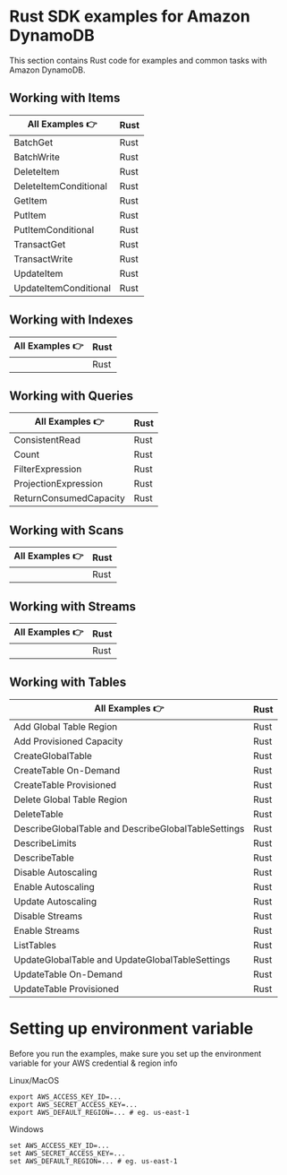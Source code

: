# Rust SDK examples for Amazon DynamoDB

This section contains Rust code for examples and common tasks with Amazon DynamoDB.

## Working with Items

| All Examples 👉       | Rust |
| --------------------- | ---- |
| BatchGet              | Rust |
| BatchWrite            | Rust |
| DeleteItem            | Rust |
| DeleteItemConditional | Rust |
| GetItem               | Rust |
| PutItem               | Rust |
| PutItemConditional    | Rust |
| TransactGet           | Rust |
| TransactWrite         | Rust |
| UpdateItem            | Rust |
| UpdateItemConditional | Rust |

## Working with Indexes

| All Examples 👉 | Rust |
| --------------- | ---- |
|                 | Rust |

## Working with Queries

| All Examples 👉        | Rust |
| ---------------------- | ---- |
| ConsistentRead         | Rust |
| Count                  | Rust |
| FilterExpression       | Rust |
| ProjectionExpression   | Rust |
| ReturnConsumedCapacity | Rust |

## Working with Scans

| All Examples 👉 | Rust |
| --------------- | ---- |
|                 | Rust |

## Working with Streams

| All Examples 👉 | Rust |
| --------------- | ---- |
|                 | Rust |

## Working with Tables

| All Examples 👉                                     | Rust |
| --------------------------------------------------- | ---- |
| Add Global Table Region                             | Rust |
| Add Provisioned Capacity                            | Rust |
| CreateGlobalTable                                   | Rust |
| CreateTable On-Demand                               | Rust |
| CreateTable Provisioned                             | Rust |
| Delete Global Table Region                          | Rust |
| DeleteTable                                         | Rust |
| DescribeGlobalTable and DescribeGlobalTableSettings | Rust |
| DescribeLimits                                      | Rust |
| DescribeTable                                       | Rust |
| Disable Autoscaling                                 | Rust |
| Enable Autoscaling                                  | Rust |
| Update Autoscaling                                  | Rust |
| Disable Streams                                     | Rust |
| Enable Streams                                      | Rust |
| ListTables                                          | Rust |
| UpdateGlobalTable and UpdateGlobalTableSettings     | Rust |
| UpdateTable On-Demand                               | Rust |
| UpdateTable Provisioned                             | Rust |

# Setting up environment variable
Before you run the examples, make sure you set up the environment variable for your AWS credential & region info

Linux/MacOS
```
export AWS_ACCESS_KEY_ID=...
export AWS_SECRET_ACCESS_KEY=...
export AWS_DEFAULT_REGION=... # eg. us-east-1
```

Windows
```
set AWS_ACCESS_KEY_ID=...
set AWS_SECRET_ACCESS_KEY=...
set AWS_DEFAULT_REGION=... # eg. us-east-1
```
